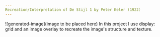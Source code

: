 ```yaml
---
Recreation/Interpretation of De Stijl 1 by Peter Keler (1922)
---
```


![generated-image](image to be placed here)
In this project I use display: grid and an image overlay to recreate the image's structure and texture.

